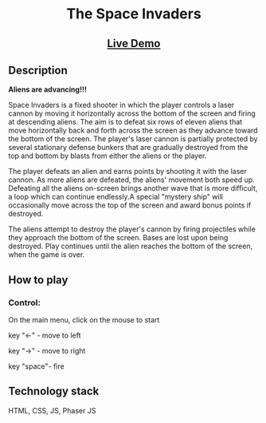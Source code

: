 <h1 align="center">The Space Invaders</h1>

<h2 align="center"><a  href="http://o99958al.beget.tech/">Live Demo</a></h2>


## Description

**Aliens are advancing!!!**

<p align="center">

Space Invaders is a fixed shooter in which the player controls a laser cannon by moving it horizontally across the bottom of the screen and firing at descending aliens. The aim is to defeat six rows of eleven aliens that move horizontally back and forth across the screen as they advance toward the bottom of the screen. The player's laser cannon is partially protected by several stationary defense bunkers that are gradually destroyed from the top and bottom by blasts from either the aliens or the player.

The player defeats an alien and earns points by shooting it with the laser cannon. As more aliens are defeated, the aliens' movement  both speed up. Defeating all the aliens on-screen brings another wave that is more difficult, a loop which can continue endlessly.A special "mystery ship" will occasionally move across the top of the screen and award bonus points if destroyed.

The aliens attempt to destroy the player's cannon by firing projectiles while they approach the bottom of the screen. Bases are lost upon being destroyed. Play continues until  the alien reaches the bottom of the screen, when the game is over.

## How to play

### Control:
<p>On the main menu, click on the mouse to start</p>

<p>key "<-" - move to left</p>
<p>key "->" - move to right</p>
<p>key "space"- fire</p>

## Technology stack

HTML, CSS, JS, Phaser JS
